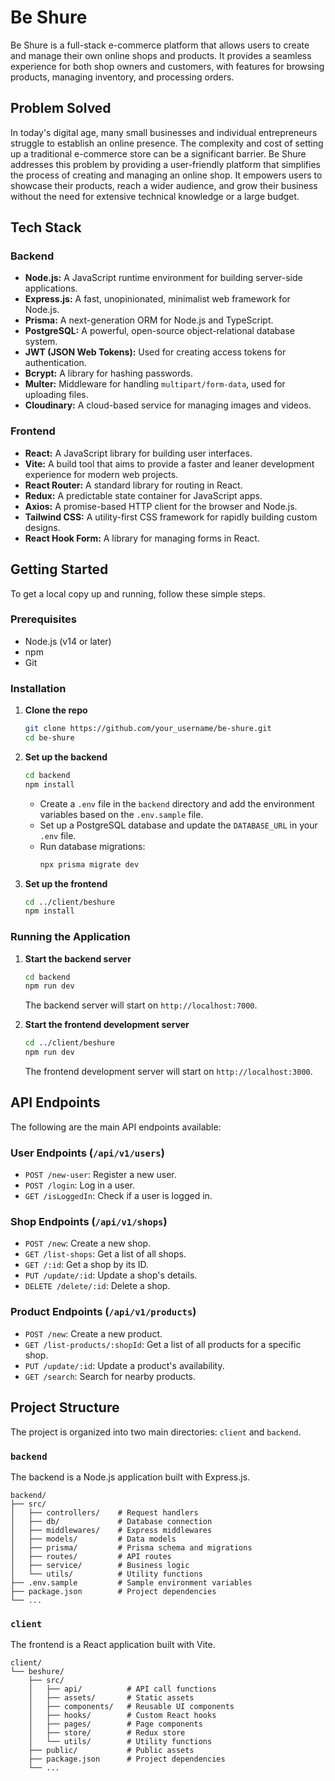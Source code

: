 # Be Shure

Be Shure is a full-stack e-commerce platform that allows users to create and manage their own online shops and products. It provides a seamless experience for both shop owners and customers, with features for browsing products, managing inventory, and processing orders.

## Problem Solved

In today's digital age, many small businesses and individual entrepreneurs struggle to establish an online presence. The complexity and cost of setting up a traditional e-commerce store can be a significant barrier. Be Shure addresses this problem by providing a user-friendly platform that simplifies the process of creating and managing an online shop. It empowers users to showcase their products, reach a wider audience, and grow their business without the need for extensive technical knowledge or a large budget.

## Tech Stack

### Backend

- **Node.js:** A JavaScript runtime environment for building server-side applications.
- **Express.js:** A fast, unopinionated, minimalist web framework for Node.js.
- **Prisma:** A next-generation ORM for Node.js and TypeScript.
- **PostgreSQL:** A powerful, open-source object-relational database system.
- **JWT (JSON Web Tokens):** Used for creating access tokens for authentication.
- **Bcrypt:** A library for hashing passwords.
- **Multer:** Middleware for handling `multipart/form-data`, used for uploading files.
- **Cloudinary:** A cloud-based service for managing images and videos.

### Frontend

- **React:** A JavaScript library for building user interfaces.
- **Vite:** A build tool that aims to provide a faster and leaner development experience for modern web projects.
- **React Router:** A standard library for routing in React.
- **Redux:** A predictable state container for JavaScript apps.
- **Axios:** A promise-based HTTP client for the browser and Node.js.
- **Tailwind CSS:** A utility-first CSS framework for rapidly building custom designs.
- **React Hook Form:** A library for managing forms in React.

## Getting Started

To get a local copy up and running, follow these simple steps.

### Prerequisites

- Node.js (v14 or later)
- npm
- Git

### Installation

1.  **Clone the repo**
    ```sh
    git clone https://github.com/your_username/be-shure.git
    cd be-shure
    ```

2.  **Set up the backend**
    ```sh
    cd backend
    npm install
    ```
    - Create a `.env` file in the `backend` directory and add the environment variables based on the `.env.sample` file.
    - Set up a PostgreSQL database and update the `DATABASE_URL` in your `.env` file.
    - Run database migrations:
      ```sh
      npx prisma migrate dev
      ```

3.  **Set up the frontend**
    ```sh
    cd ../client/beshure
    npm install
    ```

### Running the Application

1.  **Start the backend server**
    ```sh
    cd backend
    npm run dev
    ```
    The backend server will start on `http://localhost:7000`.

2.  **Start the frontend development server**
    ```sh
    cd ../client/beshure
    npm run dev
    ```
    The frontend development server will start on `http://localhost:3000`.

## API Endpoints

The following are the main API endpoints available:

### User Endpoints (`/api/v1/users`)

-   `POST /new-user`: Register a new user.
-   `POST /login`: Log in a user.
-   `GET /isLoggedIn`: Check if a user is logged in.

### Shop Endpoints (`/api/v1/shops`)

-   `POST /new`: Create a new shop.
-   `GET /list-shops`: Get a list of all shops.
-   `GET /:id`: Get a shop by its ID.
-   `PUT /update/:id`: Update a shop's details.
-   `DELETE /delete/:id`: Delete a shop.

### Product Endpoints (`/api/v1/products`)

-   `POST /new`: Create a new product.
-   `GET /list-products/:shopId`: Get a list of all products for a specific shop.
-   `PUT /update/:id`: Update a product's availability.
-   `GET /search`: Search for nearby products.

## Project Structure

The project is organized into two main directories: `client` and `backend`.

### `backend`

The backend is a Node.js application built with Express.js.

```
backend/
├── src/
│   ├── controllers/    # Request handlers
│   ├── db/             # Database connection
│   ├── middlewares/    # Express middlewares
│   ├── models/         # Data models
│   ├── prisma/         # Prisma schema and migrations
│   ├── routes/         # API routes
│   ├── service/        # Business logic
│   └── utils/          # Utility functions
├── .env.sample         # Sample environment variables
├── package.json        # Project dependencies
└── ...
```

### `client`

The frontend is a React application built with Vite.

```
client/
└── beshure/
    ├── src/
    │   ├── api/          # API call functions
    │   ├── assets/       # Static assets
    │   ├── components/   # Reusable UI components
    │   ├── hooks/        # Custom React hooks
    │   ├── pages/        # Page components
    │   ├── store/        # Redux store
    │   └── utils/        # Utility functions
    ├── public/           # Public assets
    ├── package.json      # Project dependencies
    └── ...
```
